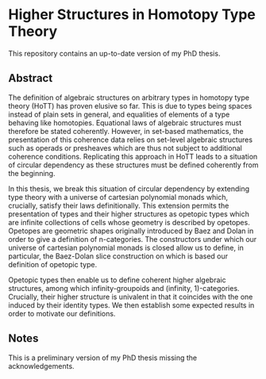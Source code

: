# Higher Structures in Homotopy Type Theory

This repository contains an up-to-date version of my PhD thesis.

## Abstract

The definition of algebraic structures on arbitrary types in homotopy type theory (HoTT)
has proven elusive so far. This is due to types being spaces instead of plain sets in
general, and equalities of elements of a type behaving like homotopies. Equational laws of
algebraic structures must therefore be stated coherently. However, in set-based
mathematics, the presentation of this coherence data relies on set-level algebraic
structures such as operads or presheaves which are thus not subject to additional
coherence conditions. Replicating this approach in HoTT leads to a situation of circular
dependency as these structures must be defined coherently from the beginning.

In this thesis, we break this situation of circular dependency by extending type theory
with a universe of cartesian polynomial monads which, crucially, satisfy their laws
definitionally. This extension permits the presentation of types and their higher
structures as opetopic types which are infinite collections of cells whose geometry is
described by opetopes. Opetopes are geometric shapes originally introduced by Baez and
Dolan in order to give a definition of n-categories. The constructors under which our
universe of cartesian polynomial monads is closed allow us to define, in particular, the
Baez-Dolan slice construction on which is based our definition of opetopic type.

Opetopic types then enable us to define coherent higher algebraic structures, among which
infinity-groupoids and (infinity, 1)-categories. Crucially, their higher structure is
univalent in that it coincides with the one induced by their identity types. We then
establish some expected results in order to motivate our definitions.

## Notes

This is a preliminary version of my PhD thesis missing the acknowledgements.
